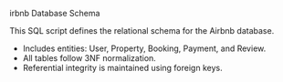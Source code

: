 irbnb Database Schema

This SQL script defines the relational schema for the Airbnb database.
- Includes entities: User, Property, Booking, Payment, and Review.
- All tables follow 3NF normalization.
- Referential integrity is maintained using foreign keys.

